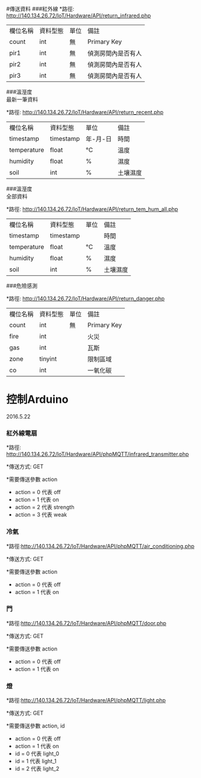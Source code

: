 #傳送資料
###紅外線
*路徑:	http://140.134.26.72/IoT/Hardware/API/return_infrared.php

<table>
    <tr>
      <td>欄位名稱</td>
      <td>資料型態</td>
      <td>單位</td>
      <td>備註</td>
    </tr>
    <tr>
      <td>count</td>
      <td>int</td>
      <td>無</td>
      <td>Primary Key</td>
    </tr>
    <tr>
      <td>pir1</td>
      <td>int</td>
      <td>無</td>
      <td>偵測房間內是否有人</td>
    </tr>
    <tr>
      <td>pir2</td>
      <td>int</td>
      <td>無</td>
      <td>偵測房間內是否有人</td>
    </tr>
    <tr>
      <td>pir3</td>
      <td>int</td>
      <td>無</td>
      <td>偵測房間內是否有人</td>
    </tr>
</table>

###溫溼度  
最新一筆資料

*路徑:	http://140.134.26.72/IoT/Hardware/API/return_recent.php

<table>
    <tr>
      <td>欄位名稱</td>
      <td>資料型態</td>
      <td>單位</td>
      <td>備註</td>
    </tr>
    <tr>
      <td>timestamp</td>
      <td>timestamp</td>
      <td>年-月-日</td>
      <td>時間</td>
    </tr>
    <tr>
      <td>temperature</td>
      <td>float</td>
      <td>°C</td>
      <td>溫度</td>
    </tr>
    <tr>
      <td>humidity</td>
      <td>float</td>
      <td>%</td>
      <td>濕度</td>
    </tr>
    <tr>
      <td>soil</td>
      <td>int</td>
      <td>%</td>
      <td>土壤濕度</td>
    </tr>
</table>

###溫溼度  
全部資料

*路徑:	http://140.134.26.72/IoT/Hardware/API/return_tem_hum_all.php

<table>
    <tr>
      <td>欄位名稱</td>
      <td>資料型態</td>
      <td>單位</td>
      <td>備註</td>
    </tr>
    <tr>
      <td>timestamp</td>
      <td>timestamp</td>
      <td></td>
      <td>時間</td>
    </tr>
    <tr>
      <td>temperature</td>
      <td>float</td>
      <td>°C</td>
      <td>溫度</td>
    </tr>
    <tr>
      <td>humidity</td>
      <td>float</td>
      <td>%</td>
      <td>濕度</td>
    </tr>
    <tr>
      <td>soil</td>
      <td>int</td>
      <td>%</td>
      <td>土壤濕度</td>
    </tr>
</table>

###危險感測  

*路徑:	http://140.134.26.72/IoT/Hardware/API/return_danger.php

<table>
    <tr>
      <td>欄位名稱</td>
      <td>資料型態</td>
      <td>單位</td>
      <td>備註</td>
    </tr>
    <tr>
      <td>count</td>
      <td>int</td>
      <td>無</td>
      <td>Primary Key</td>
    </tr>
    <tr>
      <td>fire</td>
      <td>int</td>
      <td></td>
      <td>火災</td>
    </tr>
    <tr>
      <td>gas</td>
      <td>int</td>
      <td></td>
      <td>瓦斯</td>
    </tr>
    <tr>
      <td>zone</td>
      <td>tinyint</td>
      <td></td>
      <td>限制區域</td>
    </tr>
    <tr>
      <td>co</td>
      <td>int</td>
      <td></td>
      <td>一氧化碳</td>
    </tr>
</table>

# 控制Arduino       
2016.5.22

### 紅外線電扇
*路徑:	http://140.134.26.72/IoT/Hardware/API/phpMQTT/infrared_transmitter.php

*傳送方式: GET

*需要傳送參數 action
  - action = 0   代表 off 
  - action = 1   代表 on
  - action = 2   代表 strength
  - action = 3   代表 weak

### 冷氣
*路徑:http://140.134.26.72/IoT/Hardware/API/phpMQTT/air_conditioning.php

*傳送方式: GET

*需要傳送參數 action
  - action = 0   代表 off 
  - action = 1   代表 on

### 門
*路徑:http://140.134.26.72/IoT/Hardware/API/phpMQTT/door.php

*傳送方式: GET

*需要傳送參數 action
  - action = 0   代表 off 
  - action = 1   代表 on

### 燈
*路徑:http://140.134.26.72/IoT/Hardware/API/phpMQTT/light.php

*傳送方式: GET

*需要傳送參數 action, id
  - action = 0   代表 off 
  - action = 1   代表 on
  - id = 0   代表 light_0
  - id = 1   代表 light_1
  - id = 2   代表 light_2
